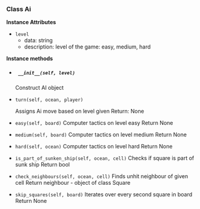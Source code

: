 ### Class Ai

__Instance Attributes__

* `level`
  - data: string
  - description: level of the game: easy, medium, hard



__Instance methods__

* ##### ` __init__(self, level)`
  
  Construct AI object



* `turn(self, ocean, player)`

  Assigns Ai move based on level given
  Return: None
          
* `easy(self, board)`
   Computer tactics on level easy
   Return None

* `medium(self, board)`
   Computer tactics on level medium
   Return None

* `hard(self, ocean)`
   Computer tactics on level hard
   Return None

* `is_part_of_sunken_ship(self, ocean, cell)`
   Checks if square is part of sunk ship
   Return bool

* `check_neighbours(self, ocean, cell)`
   Finds unhit neighbour of given cell
   Return neighbour - object of class Square

* `skip_squares(self, board)`
   Iterates over every second square in board
   Return None

